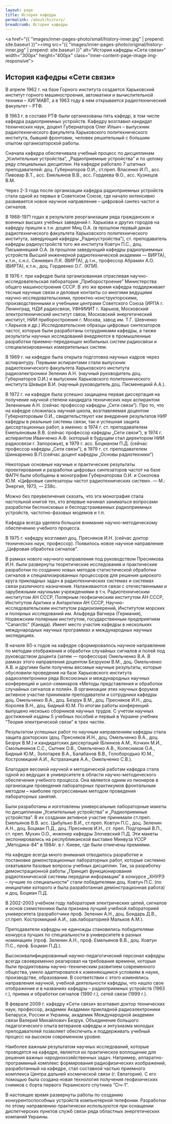 ```yaml
---
layout: page
title: История кафедры
permalink: /about/history/
breadcrumb: История кафедры
---
```

<a href="{{ "images/inner-pages-photo/small/history-inner.jpg" | prepend: site.baseurl }}"><img src="{{ "images/inner-pages-photo/original/history-inner.jpg" | prepend: site.baseurl }}" alt="История кафедры «Сети связи»" width="300px" height="400px" class="inner-content-page-image img-responsive"></a>

## История кафедры «Сети связи»

В апреле 1962 г. на базе Горного института создается Харьковский институт горного машиностроения, автоматики и вычислительной техники – ХИГМАВТ, а в 1963 году в нем открывается радиотехнический факультет – РТФ.

В 1963 г. в составе РТФ были организованы пять кафедр, в том числе кафедра радиоприемных устройств. Кафедру возглавил кандидат технических наук, доцент Губернаторов Олег Ильич – выпускник радиотехнического факультета Харьковского политехнического института, бывший фронтовик, человек решительный с большим опытом организаторской работы.

Сначала кафедра обеспечивала учебный процесс по дисциплинам „Усилительные устройства”, „Радиоприемные устройства” и по целому ряду специальных дисциплин. На кафедре работало 7 штатных преподавателей: доц. Губернаторов О.И., ст.преп. Власенко И.П., асс. Пивовар В.Т., асс. Емельянов В.В., асс. Гордеева Ф.О., асс. Кузнецов В.М.

Через 2-3 года после организации кафедра радиоприемных устройств стала одной из первых в Советском Союзе, где начало интенсивно развивается новое научное направление – цифровой синтез частот и сигналов.

В 1968-1971 годах в результате реорганизации ряда гражданских и военных высших учебных заведений г. Харькова и других городов на кафедру пришли к.т.н. доцент Миц О.А. (в прошлом первый декан радиотехнического факультета Харьковского политехнического института, заведующий кафедры „Радиоустройства”), ст. преподаватель кафедры радиоустройств того же института Ковтун П.С., доц. Письменецкий О.А. (в прошлом заведующий кафедры радиоприемных устройств Высшей инженерной радиотехнической академии — ВИРТА), к.т.н., с.н.с. Сенкевич Л.К. (ВИРТА), д.т.н., профессор Абрамян А.О. (ВИРТА), к.т.н., доц. Гордиенко О.Г. (КПИ).

В 1976 г. при кафедре была организованная отраслевая научно-исследовательская лаборатория „Приборостроение” Министерства общего машиностроения СССР. В это же время кафедра поддерживает тесные научные связи и деловые контакты со многими ведущими научно-исследовательскими, проектно-конструкторскими, производственными и учебными центрами Советского Союза (ИРПА г. Ленинград, НДИ радиосвязи, УФНИИИТ г. Харьков, Московский электротехнический институт связи, Московский энергетический институт, НИИ приборостроения г. Москва, завод им. Т.Г. Шевченко г.Харьков и др.)
Исследовательские образцы цифровых синтезаторов частот, которые были разработаны сотрудниками кафедры, а также результаты научных исследований внедряются в промышленные разработки приемно-передающих мобильных систем радиосвязи и специализированных измерительных систем.

В 1969 г. на кафедре была открыта подготовка научных кадров через аспирантуру. Первыми аспирантами стали выпускник радиотехнического факультета Харьковского института радиоэлектроники Зеленин А.Н. (научный руководитель доц. Губернаторов О.И.) и выпускник Харьковского политехнического института Шквыря В.И. (научный руководитель доц. Писменецкий А.А.).

В 1972 г. на кафедре была успешно защищена первая диссертация на получение научной степени кандидата технических наук аспирантом Зелениным А.Н. (сейчас профессор кафедры „Сети связи”). Про то, что на кафедре сложилась научная школа, возглавляемая доцентом Губернаторовым О.И., свидетельствуют как внедрение результатов НИР кафедры в реальные системы связи, так и успешная защита диссертационных работ, а именно: в 1974 г. ст. преподавателем Емельяновым В.В. (сейчас профессор кафедры „Сети связи”), в 1974 г. аспирантом Иванченко А.Ф. (который в будущем стал директором НИИ радиосвязи г. Запорожье), в 1979 г. асс. Боцманом П.Д. (сейчас профессор кафедры „Сети связи”), в 1979 г. ст. преподавателем Шинкаренко В.П.(сейчас доцент кафедры „Основы радиотехники”)

Некоторые основные научные и практические результаты проектирования и разработки цифровых синтезаторов частот на базе ФАПЧ были обобщены в монографии Губернаторова О.И. и Соколова Ю.М. «Цифровые синтезаторы частот радиотехнических систем». — М.: Энергия, 1973, — 238с.

Можно без преувеличения сказать, что эта монография стала настольной книгой тех, кто впервые начинал заниматься вопросами разработки беспоисковых и бесподстраиваемых радиоприемных устройств,  частотно-фазовых модемов и т.п.

Кафедра всегда уделяла большое внимание научно-методическому обеспечению учебного процесса.

В 1975 г. кафедру возглавил доц. Пресняков И.Н. (сейчас доктор технических наук, профессор). Появилось новое научное направление „Цифровая обработка сигналов”.

В рамках нового научного направления под руководством Преснякова И.Н. были развернуты теоретические исследования и практические разработки по созданию новых методов статистической обработки сигналов и специализированных процессоров для решения широкого круга прикладных задач в радиотехнических системах и системах связи различного назначения. Налаживаются связи с отечественными и зарубежными научными учреждениями в т.ч. Радиотехническим институтом АН СССР, Полярным геофизическим институтом АН СССР, Институтом Арктики и Антарктики АН СССР, Научно-исследовательским институтом радиоизмерений, Институтом морских и полярных исследований им. Альфреда Вагнера (Германия), Норвежским полярным институтом, государственным предприятием “Canarctic” (Канада). Имеет место участие кафедры в нескольких международных научных программах и международных научных экспедициях. 

В начале 80-х годов на кафедре сформировалось научное направление по методам отображения и обработки случайных сигналов и полей под руководством доцента (затем — профессора) Омельченко В.А. В рамках этого направления доцентом Безруком В.М., доц. Омельченко А.В. и другими были получены весомые научные результаты, которые обусловили проведения на базе Харьковского института радиоэлектроники ряда Всесоюзных и международных научных конференций и школ-семинаров «Методы представления и обработки случайных сигналов и полей». В организации этих научных форумов активное участие принимали преподаватели и сотрудники кафедры доц. Омельченко В.А., доц. Безрук В.М., доц. Пресняков И.Н., доц. Королев В.Н., доц. Бидный Ю.М. По итогам работы конференций выпущено нескоько сборников научных трудов. С учетом научных достижений изданы 5 учебных пособий и первый в Украине учебник “Теория электрической связи” в трех частях.

Результатом успешных работ по научным направлениям кафедры стала защита докторских (доц. Пресняков И.Н., доц. Омельченко В.А., доц. Безрук В.М.) и кандидатских диссертаций (Блинков А.М., Кочкин М.И., Смольянинов С.С., Сытник О.В., Омельченко А.В., Колесников О.А., Бидный Ю.М., Золотарев В.А., Балабанов В.В., Голобородько Ю.М., Костромицкий А.И., Астраханцев А.А., Омельченко С.В.).

Благодаря весомой научной и методической работам кафедра стала одной из ведущих в университете в области научно-методического обеспечения учебного процесса. Она является одним из пионеров в организации проведения лабораторных практикумов фронтальным методом – наиболее прогрессивным методом проведения лабораторных занятий.

Были разработаны и изготовлены универсальные лабораторные макеты по дисциплинам „Усилительные устройства” и „Радиоприемные устройства”. В их создании активное участие принимали ст.преп. Емельянов В.В. асс. Цыбулько В.И., ст.преп. Ковтун П.С., доц. Зеленин А.Н., доц. Боцман П.Д., доц. Пресняков И.Н., ст. преп. Подгорный В.П., ст. преп. Мухин О.О., инженер кафедры Злочевский П.Д. Эти макеты экспонировались на республиканской выставке Минвуза УССР „Методика-84” в 1984г. в г. Киеве, где были отмечены премиями.

На кафедре всегда много внимания отводилось разработке и постановке демонстрационных лабораторных работ, которые системно охватывали базовые вопросы учебных дисциплин. Так, за разработку демонстрационной работы „Принцип функционирования радиотехнической системы передачи информации” в конкурсе „ХНУРЭ – лучшие по специальности” стали победителями доц. Ковтун П.С. (по инициативе которого и была разработанная демонстрационная работа) и доц. Боцман П.Д.

В 2002-2003 учебном году лаборатория электрических цепей, сигналов и основ схемотехники была признана лучшей учебной лабораторией университета (разработчики проф. Зеленин А.Н., доц. Бондарь Д.В., ст.преп. Костромицкий А.И., зав.лабораторией Мальков А.М.).

Преподаватели кафедры не единожды становились победителями конкурса лучших по специальности в университете в разных номинациях (проф. Зеленин А.Н., проф. Емельянов В.В., доц. Ковтун П.С., проф. Боцман П.Д.).

Высококвалифицированный научно-педагогический персонал кафедры всегда своевременно реагировал на требования времени, которые были продиктованы научно-техническим развитием современного общества, умело адаптировался к изменяющимся условиям в науке, производстве, образовании. В соответствии с этого изменялись направления научной, учебной деятельности кафедры, что нашло свое отображение и в названиях кафедры – радиоприемных устройств (1963 г.), приема и обработки сигналов (1990 г.), сетей связи (1999 г.).

В феврале 2009 г. кафедру «Сети связи» возглавил доктор технических наук, профессор, академик Академии прикладной радиоэлектроники Беларуси, России и Украины, академик Международной академии связи Валерий Михайлович Безрук.
Объединение большого педагогического опыта ветеранов кафедры и энтузиазма молодых преподавателей позволяет обеспечить и поддерживать учебный процесс на высоком современном уровне.

Наиболее важным результатом научных исследований, которые проводятся на кафедре, является их практическое воплощение для решения важных народнохозяйственных задач. Например, аппаратно-программный комплекс формирования радиофизических изображений, разработанный на кафедре, стал составной частью приемного комплекса Центра дальней космической связи (г. Евпатория). С его помощью была создана новая технология получения геофизических снимков с борта первого Украинского спутника “Січ-1”.

В настоящее время развернуты работы по созданию конкурентоспособных устройств компьютерной телефонии. Разработки по этому направлению  практически используются при оснащении диспетчерских пунктов служб связи ряда областных энергетических компаний Украины.